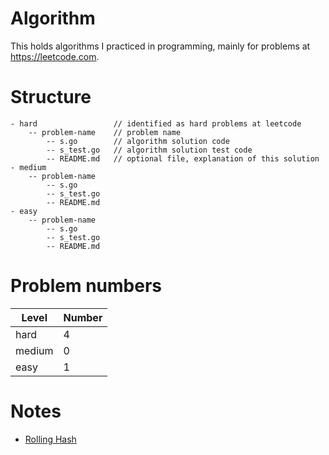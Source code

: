 # Algorithm

This holds algorithms I practiced in programming, mainly for problems at https://leetcode.com.

# Structure

```
- hard                 // identified as hard problems at leetcode
    -- problem-name    // problem name
        -- s.go        // algorithm solution code
        -- s_test.go   // algorithm solution test code
        -- README.md   // optional file, explanation of this solution
- medium
    -- problem-name
        -- s.go
        -- s_test.go
        -- README.md
- easy
    -- problem-name
        -- s.go
        -- s_test.go
        -- README.md
```

# Problem numbers

| Level  | Number |
| ------ | ------ |
| hard   | 4      |
| medium | 0      |
| easy   | 1      |

# Notes

- [Rolling Hash](hard/longest-common-subpath/README.md)
